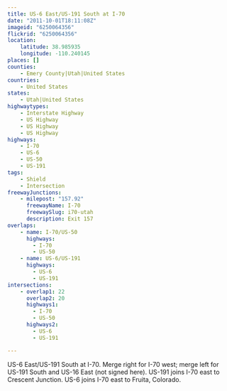 ```yaml
---
title: US-6 East/US-191 South at I-70
date: "2011-10-01T18:11:08Z"
imageid: "6250064356"
flickrid: "6250064356"
location:
    latitude: 38.985935
    longitude: -110.240145
places: []
counties:
    - Emery County|Utah|United States
countries:
    - United States
states:
    - Utah|United States
highwaytypes:
    - Interstate Highway
    - US Highway
    - US Highway
    - US Highway
highways:
    - I-70
    - US-6
    - US-50
    - US-191
tags:
    - Shield
    - Intersection
freewayJunctions:
    - milepost: "157.92"
      freewayName: I-70
      freewaySlug: i70-utah
      description: Exit 157
overlaps:
    - name: I-70/US-50
      highways:
        - I-70
        - US-50
    - name: US-6/US-191
      highways:
        - US-6
        - US-191
intersections:
    - overlap1: 22
      overlap2: 20
      highways1:
        - I-70
        - US-50
      highways2:
        - US-6
        - US-191

---
```

US-6 East/US-191 South at I-70.  Merge right for I-70 west; merge left for US-191 South and US-16 East (not signed here).  US-191 joins I-70 east to Crescent Junction.  US-6 joins I-70 east to Fruita, Colorado.